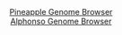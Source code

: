 <div id="Pineapple_Genome_Browser" align="center">
  <a href="https://igv.org/app/?sessionURL=blob:zZJdb9owFIb_i6VWmxQSJ4GERKqmQOnK6DcD1FZVdEic4OHYwTahFPHf51WbdrNK5WLTJF_YR_54z.NnhxoiFRUcxciz3Y7tushCaiE2Y6hqRq6gIgrFBTBFLCRJQSThGUHxDhWgNEzuLszJhda1ih2H6rpVAS.FrXwbKngRHDbKzkTl9AVjMBcStJDK6UlohEPLprUhc6hr27zt2x0nBw0OsHohuBJOTXiZbsx96a9SWhIuKpJWa6bpa4DU5DEZc7uAT8lsnGQZUWpEtsP8JBkNk6k_mDx8DvoPk.vz2SSYHY9pyUGvJTm5oqtEE7m8D0ejr_0yWybsZiOmQOXwyD89HjzXVBJ14oZu6Iddr90xYCjPyfP_1LMZ9MC.Pd1g924yW5w_BznrTTvQA8wexEWE3.h7byEmsrXxAGULGcYutnwcWB0vaP2Yul0L48jQkYKi.PHJQlpCtjTbH3dIb2tjC1JktX4Vx0JC5kSiuBVhHLpR5HXaYRtHkbu3dmgt2d9Deza5i0LsJZ4XpAVl5u9JnipeKxs4t5ussMuXA1m2BzI5m9OLEvu3I.iuF5c3R17v_gvvQnfwR5qBIWAef_1A0.p7Mv0T794TxNbzQ2Wbno5dja9Xy.DbdvBS5oZOpvpDJS6v2e2bgA6DUwhZgTb7TcUsfxrXgKTAtSk0VNE5ZVRvZ4aj2KDY9XwjLsoEE8ZEJMv5B2xhy.3gj78F9fdP..8-">Pineapple Genome Browser</a>
</div>
<div id="Alphonso_Genome_Browser" align="center">
  <a href="https://igv.org/app/?sessionURL=blob:zZJdb9owFIb_iyWqTQqJk0BCIlUT0C_6tQEKDKoqOiRO4jWxU9uEAuK_z6027aYX5WLTJEu2j47Pec_rZ48aIiTlDIXIMe2uadvIQLLgmylUdUnuoSIShRmUkhhIkIwIwhKCwj3KQCqIJrf6ZaFULUPLoqpuV8BybkrXhAp2nMFGmgmvrCEvS1hxAYoLaQ0ENNyiedPekBXUtal7u2bXSkGBBWVdcCa5VROWxxtdL_4dinPCeEXial0q.iYg1nq0xtTM4Et_Pu0nCZHyhmxH6Wn_ZtSfuefR8tIbLqOvV_PIm59Mac5ArQU5FT8m0VVxN8HXunQ0ITBiu7uL9A6Pxi337OT8paaCyFPbt33X7zmOr42hLCUv_9PMetEj576WVx6_z6OWMxDXgkRJJ2oWAs5ni0EVvTt5Dx0MVPJkrUlASSH80MaGiz2j63jt16PdMzAOtD.CUxQ.PBpICUiedPrDHqltrXlBkjyv39AxEBcpEShsBxj7dhA43Y7fwUFgH4w9Wovy75l7EU0CHzt9x_HijJZKw5zGktXSBMbMJsnMfHekm2PZtW.L6IlsyynglnMxdWeD73p_uqTe4H2SetoD3f7tE_WwH1H1T9j7iBBTrY4Frj_.Nh7L0XKx6wRnt9tqsRkWuddbbdP8XXteQTrOmoyLCpTO1xF9_UVcA4ICUzrQUElXtKRqO9cu8g0KbcfV4KKEl1yTiES..oQNbNhd_PkPoO7h8fAT">Alphonso Genome Browser</a>
</div>
